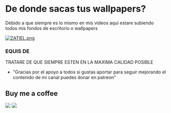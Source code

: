 # De donde sacas tus wallpapers?
Debido a que siempre es lo mismo en mis videos aqui estare subiendo todos mis fondos de escritorio o wallpapers

[![ZATIEL.png](https://i.postimg.cc/zGfbRMgp/ZATIEL.png)](https://postimg.cc/dLztb5nT)

### EQUIS DE

TRATARE DE QUE SIEMPRE ESTEN EN LA MAXIMA CALIDAD POSIBLE

* "Gracias por el apoyo a todos si gustas aportar para seguir mejorando el contenido de mi canal puedes donar en patreon"

## Buy me a coffee
<a href="https://www.paypal.me/zatiel"><img src="https://img.shields.io/badge/don-paypal-blue"></a> <a href="https://www.patreon.com/zatiel"><img src="https://img.shields.io/badge/don-patreon-ff69b4"> 
